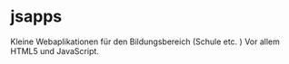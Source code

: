 jsapps
======

Kleine Webaplikationen für den Bildungsbereich (Schule etc. ) Vor allem HTML5 und JavaScript.
